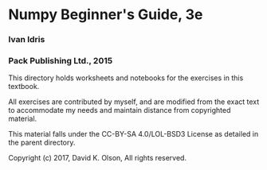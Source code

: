 # Numpy Beginner's Guide, 3e
### Ivan Idris
### Pack Publishing Ltd., 2015

This directory holds worksheets and notebooks for the exercises in this
textbook. 

All exercises are contributed by myself, and are modified from the exact
text to accommodate my needs and maintain distance from copyrighted material.
 
This material falls under the CC-BY-SA 4.0/LOL-BSD3 License as detailed in the
parent directory.

Copyright (c) 2017, David K. Olson, All rights reserved.

